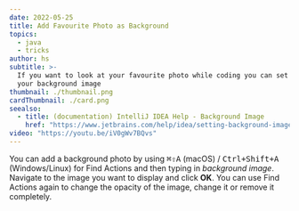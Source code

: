 ```yaml
---
date: 2022-05-25
title: Add Favourite Photo as Background
topics:
  - java
  - tricks
author: hs
subtitle: >-
  If you want to look at your favourite photo while coding you can set it as
  your background image
thumbnail: ./thumbnail.png
cardThumbnail: ./card.png
seealso:
  - title: (documentation) IntelliJ IDEA Help - Background Image
    href: "https://www.jetbrains.com/help/idea/setting-background-image.html"
video: "https://youtu.be/iV0gWv7BQvs"
---
```


You can add a background photo by using <kbd>⌘⇧A</kbd> (macOS) / <kbd>Ctrl+Shift+A</kbd> (Windows/Linux) for Find Actions and then typing in _background image_. Navigate to the image you want to display and click **OK**. You can use Find Actions again to change the opacity of the image, change it or remove it completely.
